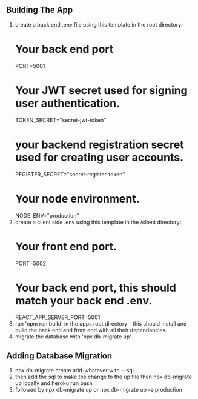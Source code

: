 ## Building The App

1. create a back end .env file using this template in the root directory:
	# Your back end port
	PORT=5001
	# Your JWT secret used for signing user authentication.
	TOKEN_SECRET="secret-jwt-token"
	# your backend registration secret used for creating user accounts.
	REGISTER_SECRET="secret-register-token"
	# Your node environment.
	NODE_ENV="production"	
2. create a client side .env using this template in the /client directory:
	# Your front end port.
	PORT=5002
	# Your back end port, this should match your back end .env.
	REACT_APP_SERVER_PORT=5001
3. run 'npm run build' in the apps root directory - this should install and build the back end and front end with all their dependancies.
4. migrate the database with 'npx db-migrate up'

## Adding Database Migration

1. npx db-migrate create add-whatever with —sql
2. then add the sql to make the change to the up file then npx db-migrate up locally and heroku run bash
3. followed by  npx db-migrate up or npx db-migrate up -e production 

